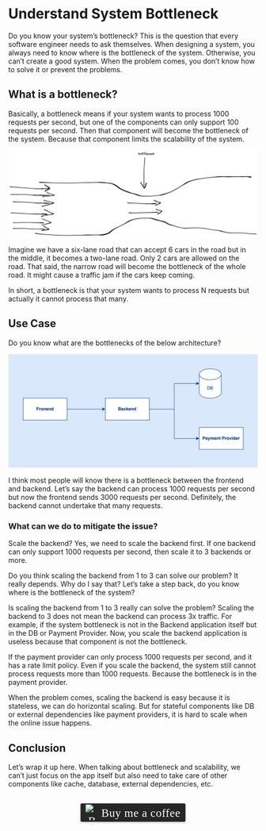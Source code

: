 # Understand System Bottleneck
Do you know your system’s bottleneck? This is the question that every software engineer needs to ask themselves. When designing a system, you always need to know where is the bottleneck of the system. Otherwise, you can’t create a good system. When the problem comes, you don’t know how to solve it or prevent the problems.

## What is a bottleneck?

Basically, a bottleneck means if your system wants to process 1000 requests per second, but one of the components can only support 100 requests per second. Then that component will become the bottleneck of the system. Because that component limits the scalability of the system.

![](../assets/resources/architecture/system-bottleneck-2.png)

Imagine we have a six-lane road that can accept 6 cars in the road but in the middle, it becomes a two-lane road. Only 2 cars are allowed on the road. That said, the narrow road will become the bottleneck of the whole road. It might cause a traffic jam if the cars keep coming.

In short, a bottleneck is that your system wants to process N requests but actually it cannot process that many.

## Use Case
Do you know what are the bottlenecks of the below architecture?

![](../assets/resources/architecture/system-bottleneck-1.png)

I think most people will know there is a bottleneck between the frontend and backend. Let’s say the backend can process 1000 requests per second but now the frontend sends 3000 requests per second. Definitely, the backend cannot undertake that many requests.

### What can we do to mitigate the issue?

Scale the backend? Yes, we need to scale the backend first. If one backend can only support 1000 requests per second, then scale it to 3 backends or more.

Do you think scaling the backend from 1 to 3 can solve our problem? It really depends. Why do I say that? Let’s take a step back, do you know where is the bottleneck of the system?

Is scaling the backend from 1 to 3 really can solve the problem? Scaling the backend to 3 does not mean the backend can process 3x traffic. For example, if the system bottleneck is not in the Backend application itself but in the DB or Payment Provider. Now, you scale the backend application is useless because that component is not the bottleneck.

If the payment provider can only process 1000 requests per second, and it has a rate limit policy. Even if you scale the backend, the system still cannot process requests more than 1000 requests. Because the bottleneck is in the payment provider.

When the problem comes, scaling the backend is easy because it is stateless, we can do horizontal scaling. But for stateful components like DB or external dependencies like payment providers, it is hard to scale when the online issue happens.

## Conclusion
Let’s wrap it up here. When talking about bottleneck and scalability, we can’t just focus on the app itself but also need to take care of other components like cache, database, external dependencies, etc.

<br>
<center>
<style>.bmc-button img{width: 27px !important;margin-bottom: 1px !important;box-shadow: none !important;border: none !important;vertical-align: middle !important;}.bmc-button{line-height: 36px !important;height:37px !important;text-decoration: none !important;display:inline-flex !important;color:#ffffff !important;background-color:#262626 !important;border-radius: 3px !important;border: 1px solid transparent !important;padding: 1px 9px !important;font-size: 23px !important;letter-spacing: 0.6px !important;box-shadow: 0px 1px 2px rgba(190, 190, 190, 0.5) !important;-webkit-box-shadow: 0px 1px 2px 2px rgba(190, 190, 190, 0.5) !important;margin: 0 auto !important;font-family:'Cookie', cursive !important;-webkit-box-sizing: border-box !important;box-sizing: border-box !important;-o-transition: 0.3s all linear !important;-webkit-transition: 0.3s all linear !important;-moz-transition: 0.3s all linear !important;-ms-transition: 0.3s all linear !important;transition: 0.3s all linear !important;}.bmc-button:hover, .bmc-button:active, .bmc-button:focus {-webkit-box-shadow: 0px 1px 2px 2px rgba(190, 190, 190, 0.5) !important;text-decoration: none !important;box-shadow: 0px 1px 2px 2px rgba(190, 190, 190, 0.5) !important;opacity: 0.85 !important;color:#ffffff !important;}</style><link href="https://fonts.googleapis.com/css?family=Cookie" rel="stylesheet"><a class="bmc-button" target="_blank" href="https://www.buymeacoffee.com/raychongtk"><img src="https://www.buymeacoffee.com/assets/img/BMC-btn-logo.svg" alt="Buy me a coffee"><span style="margin-left:5px">Buy me a coffee</span></a>
</center>